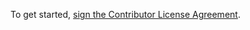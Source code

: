 To get started, [sign the Contributor License Agreement][cla].

[cla]: https://mcneel-cla.herokuapp.com/agreements/mcneel/developer-rhino3d-com
